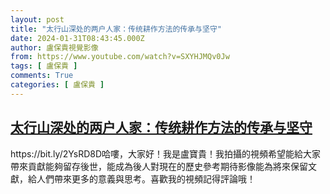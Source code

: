 ```yaml
---
layout: post
title: "太行山深处的两户人家：传统耕作方法的传承与坚守"
date: 2024-01-31T08:43:45.000Z
author: 盧保貴視覺影像
from: https://www.youtube.com/watch?v=SXYHJMQv0Jw
tags: [ 盧保貴 ]
comments: True
categories: [ 盧保貴 ]
---
```

<!--1706690625000-->
[太行山深处的两户人家：传统耕作方法的传承与坚守](https://www.youtube.com/watch?v=SXYHJMQv0Jw)
------

<div>
https://bit.ly/2YsRD8D哈嘍，大家好！我是盧寶貴！我拍攝的視頻希望能給大家帶來貢獻能夠留存後世，能成為後人對現在的歷史參考期待影像能為將來保留文獻，給人們帶來更多的意義與思考。喜歡我的視頻記得評論哦！
</div>
